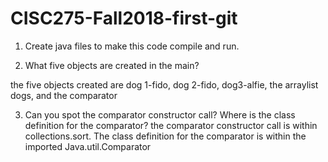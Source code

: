 # CISC275-Fall2018-first-git
1. Create java files to make this code compile and run.

2. What five objects are created in the main?

the five objects created are dog 1-fido, dog 2-fido, dog3-alfie, the arraylist dogs, and the comparator  

3. Can you spot the comparator constructor call? Where is the class definition for the comparator?
the comparator constructor call is within collections.sort. The class definition for the comparator is within
the imported Java.util.Comparator
